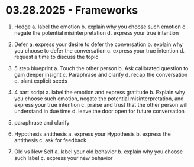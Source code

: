 # 03.28.2025 - Frameworks

1. Hedge
   a. label the emotion 
   b. explain why you choose such emotion
   c. negate the potential misinterpretation
   d. express your true intention

2. Defer
    a. express your desire to defer the conversation
    b. explain why you choose to defer the conversation
    c. express your true intention
    d. request a time to discuss the topic

3. 5 step blueprint
    a. Touch the other person
    b. Ask calibrated question to gain deeper insight
    c. Paraphrase and clarify
    d. recap the conversation
    e. plant explicit seeds

4. 4 part script
    a. label the emotion and express gratitude
    b. Explain why you choose such emotion, negate the potential misinterpretation, and express your true intention
    c. praise and trust that the other person will understand in due time
    d. leave the door open for future conversation

5. paraphrase and clarify

6. Hypothesis antithesis
    a. express your Hypothesis
    b. express the antithesis
    c. ask for feedback

7. Old vs New Self
    a. label your old behavior
    b. explain why you choose such label
    c. express your new behavior

